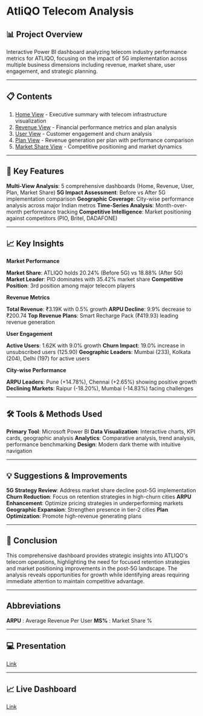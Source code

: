 # AtliQO Telecom Analysis

## 📊 Project Overview

Interactive Power BI dashboard analyzing telecom industry performance metrics for ATLIQO, focusing on the impact of 5G implementation across multiple business dimensions including revenue, market share, user engagement, and strategic planning.
________________________________________
## 📋 Contents

1. [Home View](https://github.com/sherinjthomas29/AtliQO-Telecom-Domain-Power-BI-Dashboard/blob/main/Home%20View.png) - Executive summary with telecom infrastructure visualization
2. [Revenue View](https://github.com/sherinjthomas29/AtliQO-Telecom-Domain-Power-BI-Dashboard/blob/main/Revenue%20View.png) - Financial performance metrics and plan analysis
3. [User View](https://github.com/sherinjthomas29/AtliQO-Telecom-Domain-Power-BI-Dashboard/blob/main/User%20View.png) - Customer engagement and churn analysis
4. [Plan View](https://github.com/sherinjthomas29/AtliQO-Telecom-Domain-Power-BI-Dashboard/blob/main/Plan%20View.png) - Revenue generation per plan with performance comparison
5. [Market Share View](https://github.com/sherinjthomas29/AtliQO-Telecom-Domain-Power-BI-Dashboard/blob/main/Market%20Share%20View.png) - Competitive positioning and market dynamics
________________________________________
## 📝 Key Features

**Multi-View Analysis**: 5 comprehensive dashboards (Home, Revenue, User, Plan, Market Share)
**5G Impact Assessment**: Before vs After 5G implementation comparison
**Geographic Coverage**: City-wise performance analysis across major Indian metros
**Time-Series Analysis**: Month-over-month performance tracking
**Competitive Intelligence**: Market positioning against competitors (PIO, Britel, DADAFONE)
________________________________________
## 📈 Key Insights

**Market Performance**

**Market Share**: ATLIQO holds 20.24% (Before 5G) vs 18.88% (After 5G)
**Market Leader**: PIO dominates with 35.42% market share
**Competitive Position**: 3rd position among major telecom players

**Revenue Metrics**

**Total Revenue**: ₹3.19K with 0.5% growth
**ARPU Decline**: 9.9% decrease to ₹200.74
**Top Revenue Plans**: Smart Recharge Pack (₹419.93) leading revenue generation

**User Engagement**

**Active Users**: 1.62K with 9.0% growth
**Churn Impact**: 19.0% increase in unsubscribed users (125.90)
**Geographic Leaders**: Mumbai (233), Kolkata (204), Delhi (197) for active users

**City-wise Performance**

**ARPU Leaders**: Pune (+14.78%), Chennai (+2.65%) showing positive growth
**Declining Markets**: Raipur (-18.20%), Mumbai (-14.83%) facing challenges
________________________________________
## 🛠️ Tools & Methods Used

**Primary Tool**: Microsoft Power BI
**Data Visualization**: Interactive charts, KPI cards, geographic analysis
**Analytics**: Comparative analysis, trend analysis, performance benchmarking
**Design**: Modern dark theme with intuitive navigation
________________________________________
## 💡 Suggestions & Improvements

**5G Strategy Review**: Address market share decline post-5G implementation
**Churn Reduction**: Focus on retention strategies in high-churn cities
**ARPU Enhancement**: Optimize pricing strategies in underperforming markets
**Geographic Expansion**: Strengthen presence in tier-2 cities
**Plan Optimization**: Promote high-revenue generating plans
________________________________________
## 📝 Conclusion

This comprehensive dashboard provides strategic insights into ATLIQO's telecom operations, highlighting the need for focused retention strategies and market positioning improvements in the post-5G landscape. The analysis reveals opportunities for growth while identifying areas requiring immediate attention to maintain competitive advantage.
________________________________________
## **Abbreviations**

**ARPU** : Average Revenue Per User
**MS%** : Market Share %
________________________________________
## 💻 Presentation

[Link](https://github.com/sherinjthomas29/AtliQO-Telecom-Domain-Power-BI-Dashboard/blob/main/Presentation.pdf)
________________________________________
## 📈 Live Dashboard

[Link](https://app.powerbi.com/view?r=eyJrIjoiOTFjN2Q3MDAtNzQyZC00NWY4LThmN2YtNTM4MGRkMGY5OGE1IiwidCI6ImM2ZTU0OWIzLTVmNDUtNDAzMi1hYWU5LWQ0MjQ0ZGM1YjJjNCJ9)

